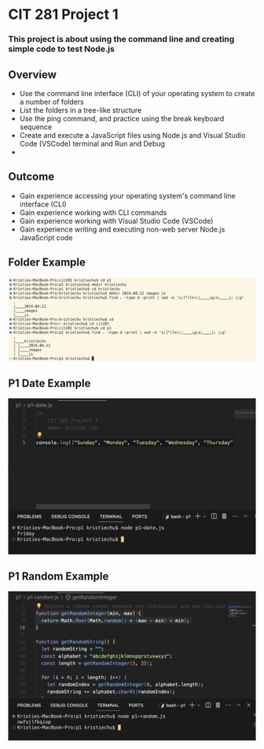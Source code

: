 # CIT 281 Project 1

### This project is about using the command line and creating simple code to test Node.js

## Overview
  - Use the command line interface (CLI) of your operating system to create a number of folders
  - List the folders in a tree-like structure
  - Use the ping command, and practice using the break keyboard sequence
  - Create and execute a JavaScript files using Node.js and Visual Studio Code (VSCode) terminal and Run and Debug
  - 
## Outcome
  - Gain experience accessing your operating system's command line interface (CLI)
  - Gain experience working with CLI commands
  - Gain experience working with Visual Studio Code (VSCode)
  - Gain experience writing and executing non-web server Node.js JavaScript code

## Folder Example
![folder](https://raw.githubusercontent.com/kristiechu/cit281-project1/main/p1-folders.png)

## P1 Date Example
![p1-date](https://raw.githubusercontent.com/kristiechu/cit281-project1/main/p1-date.png)

## P1 Random Example
![p1-random](https://raw.githubusercontent.com/kristiechu/cit281-project1/main/p1-random.png)


